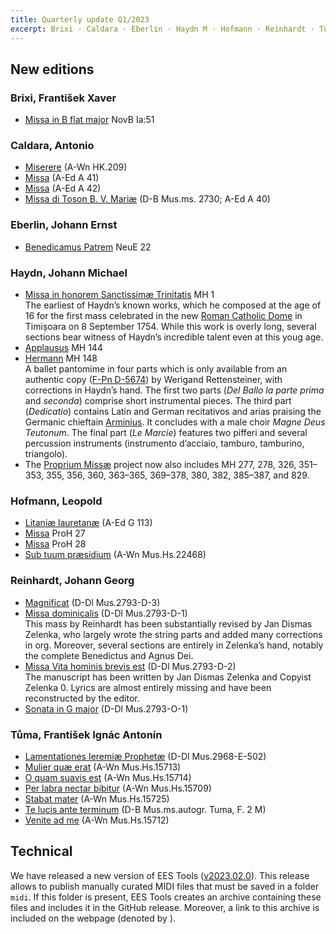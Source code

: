 ```yaml
---
title: Quarterly update Q1/2023
excerpt: Brixi · Caldara · Eberlin · Haydn M · Hofmann · Reinhardt · Tůma · EES Tools v2023.02.0
---
```


## New editions

### Brixi, František Xaver

- [Missa in B flat major](/scores/frantisek-xaver-brixi/#work-novb-ia-51) NovB Ia:51<br/>


### Caldara, Antonio

- [Miserere](/scores/antonio-caldara/#work-a-wn-hk-209) (A-Wn HK.209)
- [Missa](/scores/antonio-caldara/#work-a-ed-a-41) (A-Ed A 41)
- [Missa](/scores/antonio-caldara/#work-a-ed-a-42) (A-Ed A 42)
- [Missa di Toson B. V. Mariæ](/scores/antonio-caldara/#work-d-b-mus-ms--2730) (D-B Mus.ms. 2730; A-Ed A 40)


### Eberlin, Johann Ernst

- [Benedicamus Patrem](/scores/johann-ernst-eberlin/#work-neue-22) NeuE 22<br/>


### Haydn, Johann Michael

- [Missa in honorem Sanctissimæ Trinitatis](/scores/johann-michael-haydn/#work-mh-1) MH 1<br/>
  The earliest of Haydn’s known works, which he composed at the age of 16 for the first mass celebrated in the new [Roman Catholic Dome](https://en.wikipedia.org/wiki/St._George_Cathedral,_Timi%C8%99oara) in Timișoara on 8 September 1754. While this work is overly long, several sections bear witness of Haydn’s incredible talent even at this youg age.
- [Applausus](/scores/johann-michael-haydn/#work-mh-144) MH 144<br/>
- [Hermann](/scores/johann-michael-haydn/#work-mh-148) MH 148<br/>
  A ballet pantomime in four parts which is only available from an authentic copy ([F-Pn D-5674](https://gallica.bnf.fr/ark:/12148/btv1b100703412)) by Werigand Rettensteiner, with corrections in Haydn’s hand. The first two parts (*Del Ballo la parte prima* and *seconda*) comprise short instrumental pieces. The third part (*Dedicatio*) contains Latin and German recitativos and arias praising the Germanic chieftain [Arminius](https://en.wikipedia.org/wiki/Arminius). It concludes with a male choir *Magne Deus Teutonum*. The final part (*Le Marcie*) features two pifferi and several percussion instruments (instrumento d’acciaio, tamburo, tamburino, triangolo).
- The [Proprium Missæ](/projects/haydn-m-proprium-missae/) project now also includes MH 277, 278, 326, 351–353, 355, 356, 360, 363–365, 369–378, 380, 382, 385–387, and 829.


### Hofmann, Leopold

- [Litaniæ lauretanæ](/scores/leopold-hofmann/#work-a-ed-g-112) (A-Ed G 113)
- [Missa](/scores/leopold-hofmann/#work-proh-27) ProH 27
- [Missa](/scores/leopold-hofmann/#work-proh-28) ProH 28
- [Sub tuum præsidium](/scores/leopold-hofmann/#work-a-wn-mus-hs-22468) (A-Wn Mus.Hs.22468)


### Reinhardt, Johann Georg

- [Magnificat](/scores/johann-georg-reinhardt/#work-d-dl-mus-2793-d-3) (D-Dl Mus.2793-D-3)  <br/>
- [Missa dominicalis](/scores/johann-georg-reinhardt/#work-d-dl-mus-2793-d-1) (D-Dl Mus.2793-D-1)  <br/>
  This mass by Reinhardt has been substantially revised by Jan Dismas Zelenka, who largely wrote the string parts and added many corrections in org. Moreover, several sections are entirely in Zelenka’s hand, notably the complete Bene­dictus and Agnus Dei.
- [Missa Vita hominis brevis est](/scores/johann-georg-reinhardt/#work-d-dl-mus-2793-d-2) (D-Dl Mus.2793-D-2)  <br/>
  The manuscript has been written by Jan Dismas Zelenka and Copyist Zelenka 0. Lyrics are almost entirely missing and have been reconstructed by the editor.
- [Sonata in G major](/scores/johann-georg-reinhardt/#work-d-dl-mus-2793-o-1) (D-Dl Mus.2793-O-1)  <br/>


### Tůma, František Ignác Antonín

- [Lamentationes Ieremiæ Prophetæ](/scores/frantisek-ignac-antonin-tuma/#work-d-dl-mus-2968-e-502) (D-Dl Mus.2968-E-502)
- [Mulier quæ erat](/scores/frantisek-ignac-antonin-tuma/#work-a-wn-mus-hs-15713) (A-Wn Mus.Hs.15713)
- [O quam suavis est](/scores/frantisek-ignac-antonin-tuma/#work-a-wn-mus-hs-15714) (A-Wn Mus.Hs.15714)
- [Per labra nectar bibitur](/scores/frantisek-ignac-antonin-tuma/#work-a-wn-mus-hs-15709) (A-Wn Mus.Hs.15709)
- [Stabat mater](/scores/frantisek-ignac-antonin-tuma/#work-a-wn-mus-hs-15725) (A-Wn Mus.Hs.15725)
- [Te lucis ante terminum](/scores/frantisek-ignac-antonin-tuma/#work-d-b-mus-ms-autogr--tuma-f--2-m) (D-B Mus.ms.autogr. Tuma, F. 2 M)
- [Venite ad me](/scores/frantisek-ignac-antonin-tuma/#work-a-wn-mus-hs-15712) (A-Wn Mus.Hs.15712)



## Technical

We have released a new version of EES Tools ([v2023.02.0](https://github.com/edition-esser-skala/ees-tools/releases/tag/v2023.02.0)). This release allows to publish manually curated MIDI files that must be saved in a folder `midi`. If this folder is present, EES Tools creates an archive containing these files and includes it in the GitHub release. Moreover, a link to this archive is included on the webpage (denoted by <i class="fas fa-music"></i>).
